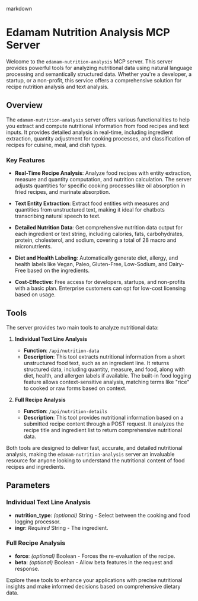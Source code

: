 markdown
# Edamam Nutrition Analysis MCP Server

Welcome to the `edamam-nutrition-analysis` MCP server. This server provides powerful tools for analyzing nutritional data using natural language processing and semantically structured data. Whether you're a developer, a startup, or a non-profit, this service offers a comprehensive solution for recipe nutrition analysis and text analysis.

## Overview

The `edamam-nutrition-analysis` server offers various functionalities to help you extract and compute nutritional information from food recipes and text inputs. It provides detailed analysis in real-time, including ingredient extraction, quantity adjustment for cooking processes, and classification of recipes for cuisine, meal, and dish types.

### Key Features

- **Real-Time Recipe Analysis**: Analyze food recipes with entity extraction, measure and quantity computation, and nutrition calculation. The server adjusts quantities for specific cooking processes like oil absorption in fried recipes, and marinate absorption.

- **Text Entity Extraction**: Extract food entities with measures and quantities from unstructured text, making it ideal for chatbots transcribing natural speech to text.

- **Detailed Nutrition Data**: Get comprehensive nutrition data output for each ingredient or text string, including calories, fats, carbohydrates, protein, cholesterol, and sodium, covering a total of 28 macro and micronutrients.

- **Diet and Health Labeling**: Automatically generate diet, allergy, and health labels like Vegan, Paleo, Gluten-Free, Low-Sodium, and Dairy-Free based on the ingredients.

- **Cost-Effective**: Free access for developers, startups, and non-profits with a basic plan. Enterprise customers can opt for low-cost licensing based on usage.

## Tools

The server provides two main tools to analyze nutritional data:

1. **Individual Text Line Analysis**
   - **Function**: `/api/nutrition-data`
   - **Description**: This tool extracts nutritional information from a short unstructured food text, such as an ingredient line. It returns structured data, including quantity, measure, and food, along with diet, health, and allergen labels if available. The built-in food logging feature allows context-sensitive analysis, matching terms like "rice" to cooked or raw forms based on context.

2. **Full Recipe Analysis**
   - **Function**: `/api/nutrition-details`
   - **Description**: This tool provides nutritional information based on a submitted recipe content through a POST request. It analyzes the recipe title and ingredient list to return comprehensive nutritional data.

Both tools are designed to deliver fast, accurate, and detailed nutritional analysis, making the `edamam-nutrition-analysis` server an invaluable resource for anyone looking to understand the nutritional content of food recipes and ingredients.

## Parameters

### Individual Text Line Analysis
- **nutrition_type**: *(optional)* String - Select between the cooking and food logging processor.
- **ingr**: *Required* String - The ingredient.

### Full Recipe Analysis
- **force**: *(optional)* Boolean - Forces the re-evaluation of the recipe.
- **beta**: *(optional)* Boolean - Allow beta features in the request and response.

Explore these tools to enhance your applications with precise nutritional insights and make informed decisions based on comprehensive dietary data.